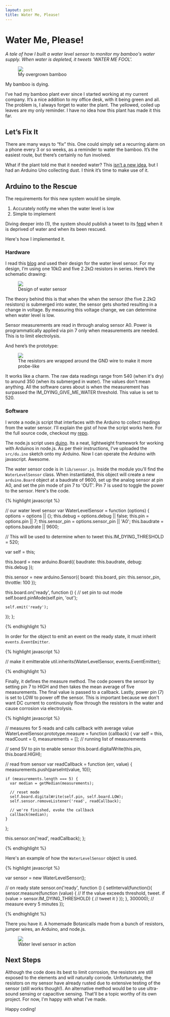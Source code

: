 ```yaml
---
layout: post
title: Water Me, Please!
---
```



# Water Me, Please!

_A tale of how I built a water level sensor to monitor my bamboo's water supply.  When water is depleted, it tweets 'WATER ME FOOL'._

<figure>
	<img src="{{ site.url }}/assets/images/water-me-please-bamboo.jpg">
	<figcaption>My overgrown bamboo</figcaption>
</figure>

My bamboo is dying.

I’ve had my bamboo plant ever since I started working at my current company. It’s a nice addition to my office desk, with it being green and all. The problem is, I always forget to water the plant. The yellowed, coiled up leaves are my only reminder. I have no idea how this plant has made it this far.

## Let’s Fix It

There are many ways to “fix” this. One could simply set a recurring alarm on a phone every 3 or so weeks, as a reminder to water the bamboo. It’s the easiest route, but there’s certainly no fun involved.

What if the plant told me that it needed water? This [isn’t a new idea](http://www.botanicalls.com/), but I had an Arduino Uno collecting dust. I think it’s time to make use of it.

## Arduino to the Rescue

The requirements for this new system would be simple.

1. Accurately notify me when the water level is low
2. Simple to implement

Diving deeper into (1), the system should publish a tweet to its [feed](https://twitter.com/kensplant) when it is deprived of water and when its been rescued.

Here's how I implemented it.

### Hardware

I read this [blog](http://lifeboatfarm.wordpress.com/2009/12/28/arduino-water-level-gauge/) and used their design for the water level sensor. For my design, I’m using one 10kΩ and five 2.2kΩ resistors in series. Here’s the schematic drawing:

<figure>
	<img src="{{ site.url }}/assets/images/water-me-please-schematic.png">
	<figcaption>Design of water sensor</figcaption>
</figure>

The theory behind this is that when the when the sensor (the five 2.2kΩ resistors) is submerged into water, the sensor gets shorted resulting in a change in voltage.  By measuring this voltage change, we can determine when water level is low.

Sensor measurements are read in through analog sensor A0.  Power is programmatically applied via pin 7 only when measurements are needed. This is to limit electrolysis.

And here’s the prototype:

<figure>
	<img src="{{ site.url }}/assets/images/water-me-please-prototype.jpg">
	<figcaption>The resistors are wrapped around the GND wire to make it more probe-like</figcaption>
</figure>

It works like a charm.  The raw data readings range from 540 (when it's dry) to around 350 (when its submerged in water).  The values don't mean anything.  All the software cares about is when the measurement has surpassed the IM_DYING_GIVE_ME_WATER threshold.  This value is set to 520.

### Software

I wrote a node.js script that interfaces with the Arduino to collect readings from the water sensor.  I'll explain the gist of how the script works here.  For the full source code, checkout my [repo](https://github.com/khirakawa/water-me-please).

The node.js script uses [duino](https://github.com/ecto/duino).  Its a neat, lightweight framework for working with Arduinos in node.js. As per their instructions, I've uploaded the `src/du.ino` sketch onto my Arduino.  Now I can operate the Arduino with javascript. Awesome.

The water sensor code is in `lib/sensor.js`.  Inside the module you'll find the `WaterLevelSensor` class.  When instantiated, this object will create a new `arduino.Board` object at a baudrate of 9600, set up the analog sensor at pin A0, and set the pin mode of pin 7 to 'OUT'.  Pin 7 is used to toggle the power to the sensor.  Here's the code.

{% highlight javascript %}

// our water level sensor
var WaterLevelSensor = function (options) {
  options = options || {};
  this.debug = options.debug || false;
  this.pin = options.pin || 7;
  this.sensor_pin = options.sensor_pin || 'A0';
  this.baudrate = options.baudrate || 9600;

  // This will be used to determine when to tweet
  this.IM_DYING_THRESHOLD = 520;

  var self = this;

  this.board = new arduino.Board({
    baudrate: this.baudrate,
    debug: this.debug
  });

  this.sensor = new arduino.Sensor({
    board: this.board,
    pin: this.sensor_pin,
    throttle: 100
  });

  this.board.on('ready', function () {
    // set pin to out mode
    self.board.pinMode(self.pin, 'out');

    self.emit('ready');
  });
};

{% endhighlight %}

In order for the object to emit an event on the ready state, it must inherit `events.EventEmitter`.

{% highlight javascript %}

// make it emitterable
util.inherits(WaterLevelSensor, events.EventEmitter);

{% endhighlight %}

Finally, it defines the measure method.  The code powers the sensor by setting pin 7 to HIGH and then takes the mean average of five measurements.  The final value is passed to a callback.  Lastly, power pin (7) is set to LOW to power off the sensor.  This is important because we don't want DC current to continuously flow through the resistors in the water and cause corrosion via electrolysis.

{% highlight javascript %}

// measures for 5 reads and calls callback with average value
WaterLevelSensor.prototype.measure = function (callback) {
  var self = this,
    readCount = 0,
    measurements = []; // running list of measurements

  // send 5V to pin to enable sensor
  this.board.digitalWrite(this.pin, this.board.HIGH);

  // read from sensor
  var readCallback = function (err, value) {
    measurements.push(parseInt(value, 10));

    if (measurements.length === 5) {
      var median = getMedian(measurements);

      // reset mode
      self.board.digitalWrite(self.pin, self.board.LOW);
      self.sensor.removeListener('read', readCallback);

      // we're finished, evoke the callback
      callback(median);
    }
  };

  this.sensor.on('read', readCallback);
};

{% endhighlight %}

Here's an example of how the `WaterLevelSensor` object is used.

{% highlight javascript %}

var sensor = new WaterLevelSensor();

// on ready state
sensor.on('ready', function () {
  setInterval(function(){
    sensor.measure(function (value) {
      // If the value exceeds threshold, tweet.
      if (value > sensor.IM_DYING_THRESHOLD) {
        // tweet it
      }
    });
  }, 300000); // measure every 5 minutes
});

{% endhighlight %}

There you have it.  A homemade Botanicalls made from a bunch of resistors, jumper wires, an Arduino, and node.js.

<figure>
	<img src="{{ site.url }}/assets/images/water-me-please-final.jpg">
	<figcaption>Water level sensor in action</figcaption>
</figure>

## Next Steps

Although the code does its best to limit corrosion, the resistors are still exposed to the elements and will naturally corrode.  Unfortunately, the resistors on my sensor have already rusted due to extensive testing of the sensor (still works though!).  An alternative method would be to use ultra-sound sensing or capacitive sensing.  That'll be a topic worthy of its own project.  For now, I'm happy with what I've made.

Happy coding!